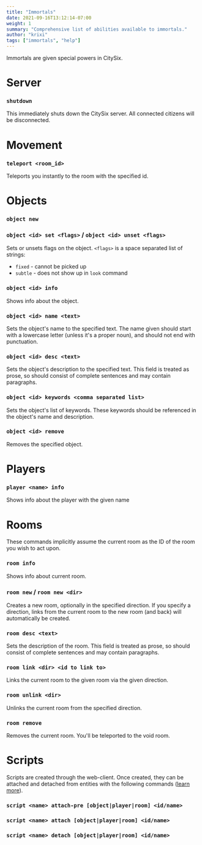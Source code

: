 ```yaml
---
title: "Immortals"
date: 2021-09-16T13:12:14-07:00
weight: 1
summary: "Comprehensive list of abilities available to immortals."
author: "krixi"
tags: ["immortals", "help"]
---
```


Immortals are given special powers in CitySix. 

# Server 
### `shutdown`
This immediately shuts down the CitySix server. All connected citizens will be disconnected.

# Movement
### `teleport <room_id>`
Teleports you instantly to the room with the specified id.

# Objects
### `object new`
### `object <id> set <flags>` / `object <id> unset <flags>`
Sets or unsets flags on the object. `<flags>` is a space separated list of strings:
- `fixed` - cannot be picked up
- `subtle` - does not show up in `look` command

### `object <id> info`
Shows info about the object.

### `object <id> name <text>`
Sets the object's name to the specified text. 
The name given should start with a lowercase letter (unless it's a proper noun), 
and should not end with punctuation. 


### `object <id> desc <text>`
Sets the object's description to the specified text. This field is treated as prose,
so should consist of complete sentences and may contain paragraphs.

### `object <id> keywords <comma separated list>`
Sets the object's list of keywords. These keywords should be referenced in the object's
name and description.

### `object <id> remove`
Removes the specified object.

# Players
### `player <name> info`
Shows info about the player with the given name

# Rooms
These commands implicitly assume the current room as the ID of the room you wish to act upon. 

### `room info`
Shows info about current room.

### `room new` / `room new <dir>`
Creates a new room, optionally in the specified direction. If you specify a direction, links
from the current room to the new room (and back) will automatically be created. 

### `room desc <text>`
Sets the description of the room. This field is treated as prose,
so should consist of complete sentences and may contain paragraphs.

### `room link <dir> <id to link to>`
Links the current room to the given room via the given direction.

### `room unlink <dir>` 
Unlinks the current room from the specified direction.

### `room remove`
Removes the current room. You'll be teleported to the void room. 


# Scripts
Scripts are created through the web-client. Once created, they can be attached and detached from entities with the following commands
([learn more](../scripting)).

### `script <name> attach-pre [object|player|room] <id/name>`
### `script <name> attach [object|player|room] <id/name>`
### `script <name> detach [object|player|room] <id/name>`
